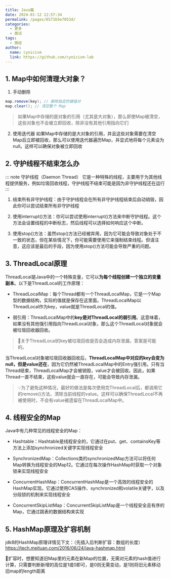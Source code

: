 ```yaml
---
title: Java篇
date: 2024-01-12 12:57:34
permalink: /pages/6571b5e7053d/
categories:
  - 更多
  - 面试
tags:
  - 面经
author: 
  name: cynicism
  link: https://github.com/cynicism-lab
---
```

## 1. Map中如何清理大对象？
1. 手动删除
```java
map.remove(key); // 删除指定的键值对
map.clear(); // 清空整个 Map
```

>如果Map中存储的是对象的引用（尤其是大对象），那么即使Map被清空，这些对象也不会被立即回收，除非没有其他引用指向它们

2. 使用迭代器
如果Map中存储的是大对象的引用，并且这些对象需要在清空Map后立即被回收，那么可以使用迭代器遍历Map，并显式地将每个元素设为null。这样可以确保对象被立即回收


## 2. 守护线程不结束怎么办
::: note 守护线程（Daemon Thread）
它是一种特殊的线程，主要用于为其他线程提供服务，例如垃圾回收线程，守护线程不结束可能是因为非守护线程还在运行
:::
1. 结束所有非守护线程：由于守护线程会在所有非守护线程结束后自动销毁，因此你可以尝试结束所有非守护线程

2. 使用interrupt()方法：你可以尝试使用interrupt()方法来中断守护线程。这个方法会设置线程的中断标志，然后线程可以选择如何响应这个中断。

3. 使用stop()方法：虽然stop()方法已经被弃用，因为它可能会导致对象处于不一致的状态，但在某些情况下，你可能需要使用它来强制结束线程。但请注意，这应该是最后的手段，因为使用stop()方法可能会导致严重的问题。

## 3. ThreadLocal原理
ThreadLocal是Java中的一个特殊变量，它可以**为每个线程创建一个独立的变量副本**。以下是ThreadLocal的工作原理：

- ThreadLocalMap：每个Thread都有一个ThreadLocalMap，它是一个Map型的数据结构，实际的值就是保存在这里面。ThreadLocalMap以ThreadLocal作为key，value就是ThreadLocal的值。

- 弱引用：ThreadLocalMap中的**key是对ThreadLocal的弱引用**。这意味着，如果没有其他强引用指向ThreadLocal对象，那么这个ThreadLocal对象就会被垃圾回收器回收。

>🔎关于ThreadLocal的key被垃圾回收是否会造成内存泄漏，答案是可能的。

当ThreadLocal对象被垃圾回收器回收后，**ThreadLocalMap中对应的key会变为null，但是value还在**，因为它仍然被ThreadLocalMap中的Entry强引用。只有当Thread结束，ThreadLocalMap才会被销毁，value才会被回收。因此，如果Thread一直不结束，这些value就会一直存在，可能会导致内存泄漏。

>💡为了避免这种情况，最好的做法是每次使用完ThreadLocal后，都调用它的remove()方法，清除当前线程的value。这样可以确保ThreadLocal不再被使用时，不会有value被遗留在ThreadLocalMap中。

## 4. 线程安全的Map
Java中有几种常见的线程安全的Map：

- Hashtable：Hashtable是线程安全的，它通过在put、get、containsKey等方法上添加synchronized关键字实现线程安全

- SynchronizedMap：Collections类的synchronizedMap方法可以将任何Map转换为线程安全的Map12。它通过在每次操作HashMap时获取一个对象锁来实现线程安全

- ConcurrentHashMap：ConcurrentHashMap是一个高效的线程安全的HashMap实现。它通过使用CAS操作、synchronized和volatile关键字，以及分段锁的机制来实现线程安全

- ConcurrentSkipListMap：ConcurrentSkipListMap是一个线程安全且有序的Map，它通过跳表的数据结构来实现

## 5. HashMap原理及扩容机制
jdk8的HashMap原理详情见下文：（先插入后判断扩容：数组的长度）  
https://tech.meituan.com/2016/06/24/java-hashmap.html

🔎扩容时，想要知道旧Map里的元素在新Map的位置，无需对元素的hash值进行计算，只需要判断新增的高位是1或0即可，是0则无需变动，是1则将旧元素移动旧map的length距离

